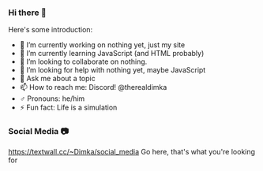 ### Hi there 👋
Here's some introduction:
- 🔭 I’m currently working on nothing yet, just my site
- 🌱 I’m currently learning JavaScript (and HTML probably)
- 👯 I’m looking to collaborate on nothing.
- 🤔 I’m looking for help with nothing yet, maybe JavaScript
- 💬 Ask me about a topic
- 📫 How to reach me: Discord! @therealdimka
- ♂️ Pronouns: he/him
- ⚡ Fun fact: Life is a simulation
### Social Media 📷
https://textwall.cc/~Dimka/social_media
Go here, that's what you're looking for
